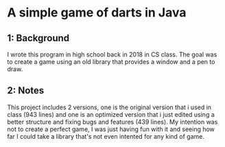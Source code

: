 # A simple game of darts in Java


## 1: Background

I wrote this program in high school back in 2018 in CS class. The goal was to create a game using an old library that provides a window and a pen to draw. 

## 2: Notes

This project includes 2 versions, one is the original version that i used in class (943 lines) and one is an optimized version that i just edited using a better structure and fixing bugs and features (439 lines). My intention was not to create a perfect 
game, I was just having fun with it and seeing how far I could take a library that's not even intented for any kind of game.
